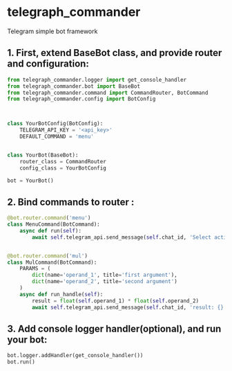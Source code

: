 # telegraph_commander
Telegram simple bot framework

## 1. First, extend BaseBot class, and provide router and configuration:
```python
from telegraph_commander.logger import get_console_handler
from telegraph_commander.bot import BaseBot
from telegraph_commander.command import CommandRouter, BotCommand
from telegraph_commander.config import BotConfig



class YourBotConfig(BotConfig):
    TELEGRAM_API_KEY = '<api_key>'
    DEFAULT_COMMAND = 'menu'


class YourBot(BaseBot):
    router_class = CommandRouter
    config_class = YourBotConfig

bot = YourBot()

```

## 2. Bind commands to router :
```python
@bot.router.command('menu')
class MenuCommand(BotCommand):
    async def run(self):
        await self.telegram_api.send_message(self.chat_id, 'Select action', variants=[['/mul']])


@bot.router.command('mul')
class MulCommand(BotCommand):
    PARAMS = (
        dict(name='operand_1', title='first argument'),
        dict(name='operand_2', title='second argument')
    )
    async def run_handle(self):
        result = float(self.operand_1) * float(self.operand_2)
        await self.telegram_api.send_message(self.chat_id, 'result: {}'.format(result))
```

## 3. Add console logger handler(optional), and run your bot:
```python
bot.logger.addHandler(get_console_handler())
bot.run()
```